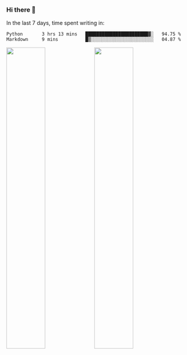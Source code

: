 ### Hi there 👋

In the last 7 days, time spent writing in:

<!--START_SECTION:waka-->
```text
Python       3 hrs 13 mins   ███████████████████████▓░   94.75 % 
Markdown     9 mins          █▒░░░░░░░░░░░░░░░░░░░░░░░   04.87 % 
```
<!--END_SECTION:waka-->

<img src="https://wakatime.com/share/@jimtje/5d0c92de-08f8-4a72-8f2f-6a9693d1e318.svg" width=45% height=45%> <img src="https://wakatime.com/share/@jimtje/501498ae-bda5-4da7-a89d-b40bcdd5556d.svg" width=45% height=45%>
